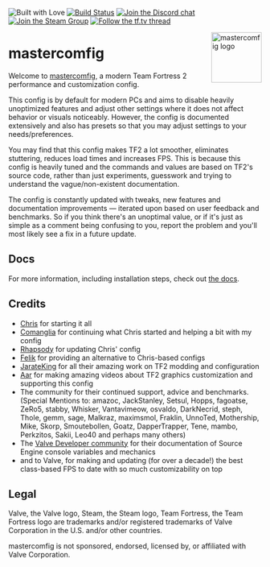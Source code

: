 ![Built with Love](https://forthebadge.com/images/badges/built-with-love.svg)
[![Build Status](https://dev.azure.com/mastercoms/mastercomfig/_apis/build/status/mastercoms.mastercomfig?branchName=release)](https://dev.azure.com/mastercoms/mastercomfig/_build/latest?definitionId=1&branchName=release)
[![Join the Discord chat](https://img.shields.io/badge/discord-mastercomfig-7289da.svg?style=flat-square&logo=discord)](https://discord.gg/CuPb2zV)
[![Join the Steam Group](https://img.shields.io/badge/steam-mastercomfig-00adee.svg?style=flat-square)](https://steamcommunity.com/groups/comfig)
[![Follow the tf.tv thread](https://img.shields.io/badge/tftv-mastercomfig-4577a1.svg?style=flat-square)](https://www.teamfortress.tv/42867/mastercomfig-fps-customization-config)

<img align="right" alt="mastercomfig logo" width="100" src="https://raw.githubusercontent.com/mastercoms/mastercomfig/gh-pages/favicon.png">

# mastercomfig

Welcome to [mastercomfig](https://mastercomfig.com/), a modern Team Fortress 2 performance and customization config.

This config is by default for modern PCs and aims to disable heavily unoptimized
features and adjust other settings where it does not affect behavior or visuals
noticeably. However, the config is documented extensively and also has presets
so that you may adjust settings to your needs/preferences.

You may find that this config makes TF2 a lot smoother, eliminates stuttering,
reduces load times and increases FPS. This is because this config is heavily
tuned and the commands and values are based on TF2's source code, rather than
just experiments, guesswork and trying to understand the vague/non-existent
documentation.

The config is constantly updated with tweaks, new features and documentation
improvements — iterated upon based on user feedback and benchmarks. So if you
think there's an unoptimal value, or if it's just as simple as a comment being
confusing to you, report the problem and you'll most likely see a fix in a
future update.

## Docs

For more information, including installation steps, check out [the docs](https://docs.mastercomfig.com/en/latest/).

## Credits

* [Chris](https://chrisdown.name/tf2/) for starting it all
* [Comanglia](https://www.teamfortress.tv/25328/comanglias-config-fps-guide) for
  continuing what Chris started and helping a bit with my config
* [Rhapsody](https://rhapsodysl.github.io/perfconfig/) for updating Chris' config
* [Felik](https://www.teamfortress.tv/44076/se-config-framework-feliks-config-3)
  for providing an alternative to Chris-based configs
* [JarateKing](https://github.com/JarateKing) for all their amazing work on TF2 modding and configuration
* [Aar](https://www.youtube.com/user/Aarmastah) for making amazing videos about TF2 graphics customization and supporting this config
* The community for their continued support, advice and benchmarks. (Special
  Mentions to: amazoc, JackStanley, Setsul, Hopps, fagoatse, ZeRo5, stabby,
  Whisker, Vantavimeow, osvaldo, DarkNecrid, steph, Thole, gemm, sage, Malkraz,
  maximsmol, Fraklin, UnnoTed, Mothership, Mike, Skorp, Smoutebollen, Goatz,
  DapperTrapper, Tene, mambo, Perkzitos, Sakii, Leo40 and perhaps many others)
* The [Valve Developer community](https://developer.valvesoftware.com/wiki/Main_Page)
  for their documentation of Source Engine console variables and mechanics
* and to Valve, for making and updating (for over a decade!) the best class-based FPS to date with so
  much customizability on top

## Legal

Valve, the Valve logo, Steam, the Steam logo, Team Fortress, the Team Fortress
logo are trademarks and/or registered trademarks of Valve Corporation in the U.S. and/or other countries.

mastercomfig is not sponsored, endorsed, licensed by, or affiliated with Valve Corporation.
